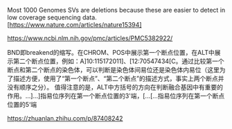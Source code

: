 Most 1000 Genomes SVs are deletions because these are easier to detect in low coverage sequencing data.[https://www.nature.com/articles/nature15394]

https://www.ncbi.nlm.nih.gov/pmc/articles/PMC5382922/

BND即breakend的缩写。在CHROM、POS中展示第一个断点位置，在ALT中展示第二个断点位置，例如：A]10:115172011]、[12:70547434[C。通过比较第一个断点和第二个断点的染色体，可以判断是染色体间易位还是染色体内易位（这里为了描述方便，使用了“第一个断点”、“第二个断点”的描述方式，事实上两个断点并没有顺序之分）。
值得注意的是，ALT中方括号的方向在判断融合基因中有重要的作用。...]...]指易位序列在第一个断点位置的3'端，[...[...指易位序列在第一个断点位置的5‘端

https://zhuanlan.zhihu.com/p/87408242
